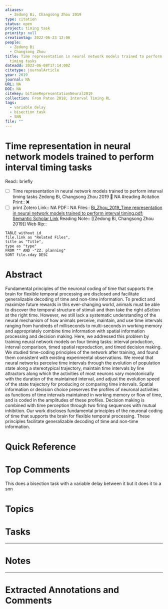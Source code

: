 ```yaml
---
aliases:
  - Zedong Bi, Changsong Zhou 2019
type: citation
status: open
project: timing task
priority: null
creationtag: 2022-06-23 12:06
people:
  - Zedong Bi
  - Changsong Zhou
title: Time representation in neural network models trained to perform interval
  timing tasks
dateadd: 2022-06-08T17:14:00Z
citetype: journalArticle
year: 2019
journal: NA
URL: NA
DOI: NA
citekey: biTimeRepresentationNeural2019
collection: From Paton 2018, Interval Timing RL
tags:
  - variable delay
  - bisection task
  - SNN
file: ""
---
```


# Time representation in neural network models trained to perform interval timing tasks
Read:: briefly
- [ ] Time representation in neural network models trained to perform interval timing tasks Zedong Bi, Changsong Zhou 2019 🛫 NA #reading #citation
Print::  ❌
- [ ] print 
Zotero Link:: NA
PDF:: NA
Files:: [Bi_Zhou_2019_Time representation in neural network models trained to perform interval timing.pdf](file:///home/michaelt/Insync/m@tarlton.info/Google%20Drive/06.%20Zotero/storage/2QBWHNN2/Bi_Zhou_2019_Time%20representation%20in%20neural%20network%20models%20trained%20to%20perform%20interval%20timing.pdf); [Semantic Scholar Link](file://)
Reading Note:: [[Zedong Bi, Changsong Zhou 2019]]
Web Rip:: 
```dataview
TABLE without id
file.link as "Related Files",
title as "Title",
type as "type"
FROM "" AND -"ZZ. planning"
SORT file.cday DESC
```

# Abstract
Fundamental principles of the neuronal coding of time that supports the brain for flexible temporal processing are disclosed and facilitate generalizable decoding of time and non-time information. To predict and maximize future rewards in this ever-changing world, animals must be able to discover the temporal structure of stimuli and then take the right aSction at the right time. However, we still lack a systematic understanding of the neural mechanism of how animals perceive, maintain, and use time intervals ranging from hundreds of milliseconds to multi-seconds in working memory and appropriately combine time information with spatial information processing and decision making. Here, we addressed this problem by training neural network models on four timing tasks: interval production, interval comparison, timed spatial reproduction, and timed decision making. We studied time-coding principles of the network after training, and found them consistent with existing experimental observations. We reveal that neural networks perceive time intervals through the evolution of population state along a stereotypical trajectory, maintain time intervals by line attractors along which the activities of most neurons vary monotonically with the duration of the maintained interval, and adjust the evolution speed of the state trajectory for producing or comparing time intervals. Spatial information or decision choice preserves the profiles of neuronal activities as functions of time intervals maintained in working memory or flow of time, and is coded in the amplitudes of these profiles. Decision making is combined with time perception through two firing sequences with mutual inhibition. Our work discloses fundamental principles of the neuronal coding of time that supports the brain for flexible temporal processing. These principles facilitate generalizable decoding of time and non-time information.

# Quick Reference


# Top Comments
This does a bisection task with a variable delay between it but it does it to a snn



# Topics


# Tasks


----
# Notes


----
# Extracted Annotations and Comments